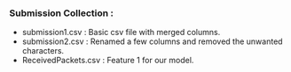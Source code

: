 ### Submission Collection : 
+ submission1.csv : Basic csv file with merged columns.
+ submission2.csv : Renamed a few columns and removed the unwanted characters.
+ ReceivedPackets.csv : Feature 1 for our model.
